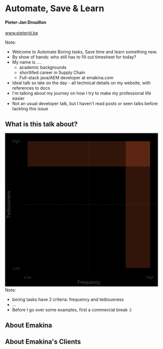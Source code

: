 # Automate, Save & Learn
#### Pieter-Jan Drouillon

<i class="fab fa-chrome"></i> www.pieterjd.be

Note:
* Welcome to Automate Boring tasks, Save time and learn something new.
* By show of hands: who still has to fill out timesheet for today?
* My name is ....
  * academic backgrounds
  * shortlifed career in Supply Chain
  * Full-stack java/AEM developer at emakina.com
* Ideal talk so late on the day - all technical details on my website, with references to docs
* I'm talking about my journey on how I try to make my professional life easier
* Not an usual developer talk, but I haven't read posts or seen talks before tackling this issue


## What is this talk about?
![alt text](../assets/scatterplot_intro.png "console")<!-- .element: style="max-width:50%;max-height:50%" -->
Note:
* boring tasks have 2 criteria: frequency and tediousness
* ...
* Before I go over some examples, first a commercial break :)


<!-- .slide: data-background-image="../assets/emakina.png" data-background-size="contain" class="title-top-align"-->
## About Emakina<!-- .element: style="top: 0 !important;"  -->


<!-- .slide: data-background-image="../assets/emakina-clients.png" data-background-size="contain" class="title-top-align"-->
## About Emakina's Clients<!-- .element: style="top: 0 !important;"  -->
